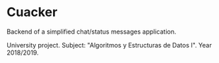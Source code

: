 # Cuacker
Backend of a simplified chat/status messages application.


University project. Subject: "Algoritmos y Estructuras de Datos I". Year 2018/2019.
